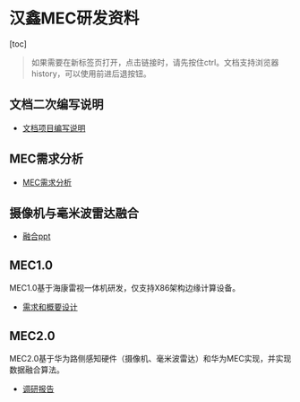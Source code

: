 # 汉鑫MEC研发资料

[toc]

> 如果需要在新标签页打开，点击链接时，请先按住ctrl。文档支持浏览器history，可以使用前进后退按钮。

## 文档二次编写说明

- [文档项目编写说明](readme.html)

## MEC需求分析

- [MEC需求分析](prd/index.html)

## 摄像机与毫米波雷达融合

- [融合ppt](mec0/index.html)

## MEC1.0

MEC1.0基于海康雷视一体机研发，仅支持X86架构边缘计算设备。

- [需求和概要设计](mec1.0/index.html)

## MEC2.0

MEC2.0基于华为路侧感知硬件（摄像机、毫米波雷达）和华为MEC实现，并实现数据融合算法。

- [调研报告](mec2.0/report.html)